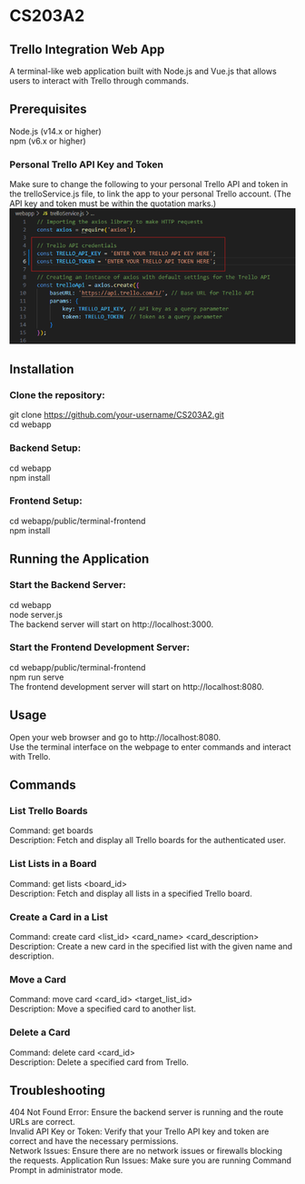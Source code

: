 # CS203A2
## Trello Integration Web App
A terminal-like web application built with Node.js and Vue.js that allows users to interact with Trello through commands.

## Prerequisites
Node.js (v14.x or higher) <br/>
npm (v6.x or higher) <br/>
### Personal Trello API Key and Token <br/>
Make sure to change the following to your personal Trello API and token in the trelloService.js file, to link the app to your personal Trello account. (The API key and token must be within the quotation marks.) <br/>
![User API Example Image](webapp/images/userApiExample.png)

## Installation

### Clone the repository:
git clone https://github.com/your-username/CS203A2.git <br/>
cd webapp

### Backend Setup:
cd webapp <br/>
npm install

### Frontend Setup:
cd webapp/public/terminal-frontend <br/>
npm install

## Running the Application

### Start the Backend Server:
cd webapp <br/>
node server.js <br/>
The backend server will start on http://localhost:3000.

### Start the Frontend Development Server:
cd webapp/public/terminal-frontend <br/>
npm run serve <br/>
The frontend development server will start on http://localhost:8080.

## Usage
Open your web browser and go to http://localhost:8080. <br/>
Use the terminal interface on the webpage to enter commands and interact with Trello.

## Commands
### List Trello Boards
Command: get boards <br/>
Description: Fetch and display all Trello boards for the authenticated user.

### List Lists in a Board
Command: get lists <board_id> <br/>
Description: Fetch and display all lists in a specified Trello board.

### Create a Card in a List
Command: create card <list_id> <card_name> <card_description> <br/>
Description: Create a new card in the specified list with the given name and description.

### Move a Card
Command: move card <card_id> <target_list_id> <br/>
Description: Move a specified card to another list.

### Delete a Card
Command: delete card <card_id> <br/>
Description: Delete a specified card from Trello.

## Troubleshooting
404 Not Found Error: Ensure the backend server is running and the route URLs are correct. <br/>
Invalid API Key or Token: Verify that your Trello API key and token are correct and have the necessary permissions. <br/>
Network Issues: Ensure there are no network issues or firewalls blocking the requests.
Application Run Issues: Make sure you are running Command Prompt in administrator mode.